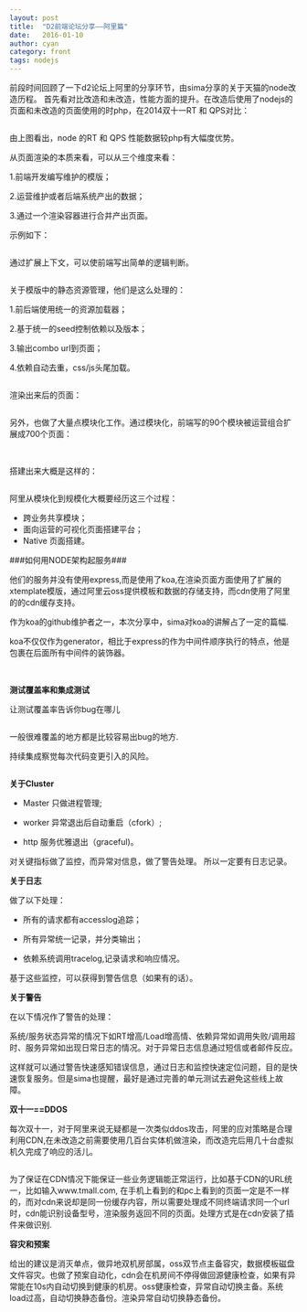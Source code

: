 ```yaml
---
layout: post
title:  "D2前端论坛分享——阿里篇"
date:   2016-01-10
author: cyan
category: front
tags: nodejs
---
```


前段时间回顾了一下d2论坛上阿里的分享环节，由sima分享的关于天猫的node改造历程。
首先看对比改造和未改造，性能方面的提升。在改造后使用了nodejs的页面和未改造的页面使用的时php，在2014双十一RT 和 QPS对比：

<img src="{{ '/img/post/1511031.jpg' | prepend: site.baseurl }}" alt=""> 

由上图看出，node 的RT 和 QPS 性能数据较php有大幅度优势。

从页面渲染的本质来看，可以从三个维度来看：

1.前端开发编写维护的模版；

2.运营维护或者后端系统产出的数据；

3.通过一个渲染容器进行合并产出页面。

示例如下：

<img src="{{ '/img/post/1601101.jpg' | prepend: site.baseurl }}" alt=""> 

通过扩展上下文，可以使前端写出简单的逻辑判断。


<img src="{{ '/img/post/1601102.jpg' | prepend: site.baseurl }}" alt=""> 

关于模版中的静态资源管理，他们是这么处理的：

1.前后端使用统一的资源加载器；

2.基于统一的seed控制依赖以及版本；

3.输出combo url到页面；

4.依赖自动去重，css/js头尾加载。

<img src="{{ '/img/post/1601103.jpg' | prepend: site.baseurl }}" alt=""> 

渲染出来后的页面：

<img src="{{ '/img/post/1601104.jpg' | prepend: site.baseurl }}" alt=""> 

另外，也做了大量点模块化工作。通过模块化，前端写的90个模块被运营组合扩展成700个页面：

<img src="{{ '/img/post/1601105.jpg' | prepend: site.baseurl }}" alt=""> 

<img src="{{ '/img/post/1601106.jpg' | prepend: site.baseurl }}" alt=""> 

搭建出来大概是这样的：

<img src="{{ '/img/post/1601107.jpg' | prepend: site.baseurl }}" alt=""> 

阿里从模块化到规模化大概要经历这三个过程：

* 跨业务共享模块；
* 面向运营的可视化页面搭建平台；
* Native 页面搭建。

###如何用NODE架构起服务###

他们的服务并没有使用express,而是使用了koa,在渲染页面方面使用了扩展的xtemplate模版，通过阿里云oss提供模板和数据的存储支持，而cdn使用了阿里的的cdn缓存支持。

作为koa的github维护者之一，本次分享中，sima对koa的讲解占了一定的篇幅.

koa不仅仅作为generator，相比于express的作为中间件顺序执行的特点，他是包裹在后面所有中间件的装饰器。


<img src="{{ '/img/post/1601109.jpg' | prepend: site.baseurl }}" alt=""> 


<img src="{{ '/img/post/1601108.jpg' | prepend: site.baseurl }}" alt=""> 

**测试覆盖率和集成测试**

让测试覆盖率告诉你bug在哪儿

<img src="{{ '/img/post/16011010.jpg' | prepend: site.baseurl }}" alt=""> 

一般很难覆盖的地方都是比较容易出bug的地方.

持续集成察觉每次代码变更引入的风险。

<img src="{{ '/img/post/16011011.jpg' | prepend: site.baseurl }}" alt="">

**关于Cluster**

* Master 只做进程管理;

* worker 异常退出后自动重启（cfork）;

* http 服务优雅退出（graceful)。

对关键指标做了监控，而异常对信息，做了警告处理。
所以一定要有日志记录。

**关于日志**

做了以下处理：

* 所有的请求都有accesslog追踪；

* 所有异常统一记录，并分类输出；

* 依赖系统调用tracelog,记录请求和响应情况。

基于这些监控，可以获得到警告信息（如果有的话）。

**关于警告**

在以下情况作了警告的处理：

系统/服务状态异常的情况下如RT增高/Load增高情、依赖异常如调用失败/调用超时、服务异常如出现日常日志的情况。对于异常日志信息通过短信或者邮件反应。


这样就可以通过警告快速感知错误信息，通过日志和监控快速定位问题，目的是快速恢复服务。但是sima也提醒，最好是通过完善的单元测试去避免这些线上故障。

**双十一==DDOS**

每次双十一，对于阿里来说无疑都是一次类似ddos攻击，阿里的应对策略是合理利用CDN,在未改造之前需要使用几百台实体机做渲染，而改造完后用几十台虚拟机久完成了响应的活儿。

<img src="{{ '/img/post/16011012.jpg' | prepend: site.baseurl }}" alt="">

为了保证在CDN情况下能保证一些业务逻辑能正常运行，比如基于CDN的URL统一，比如输入www.tmall.com, 在手机上看到的和pc上看到的页面一定是不一样的，而对cdn来说却是同一份缓存内容，所以需要处理成不同终端请求同一个url时，cdn能识别设备型号，渲染服务返回不同的页面。处理方式是在cdn安装了插件来做识别.


**容灾和预案**

给出的建议是消灭单点，做异地双机房部属，oss双节点主备容灾，数据模板磁盘文件容灾。也做了预案自动化，cdn会在机房间不停得做回源健康检查，如果有异常能在10s内自动切换到健康的机房。oss健康检查，异常自动切换主备。系统load过高，自动切换静态备份。渲染异常自动切换静态备份。


